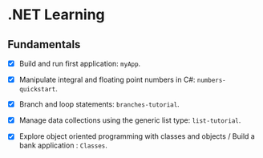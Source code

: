 # .NET Learning


## Fundamentals
- [x] Build and run first application: `myApp`.
- [x] Manipulate integral and floating point numbers in C#: `numbers-quickstart`.
- [x] Branch and loop statements: `branches-tutorial`.
- [x] Manage data collections using the generic list type: `list-tutorial`.
- [x] Explore object oriented programming with classes and objects / Build a bank application : `Classes`.

